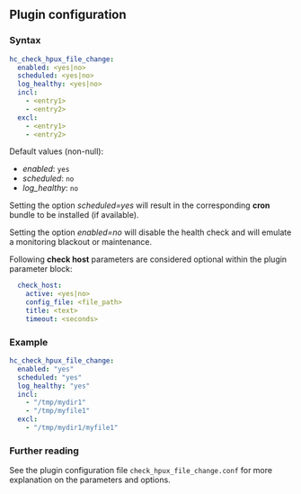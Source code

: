 ## Plugin configuration

### Syntax

```yaml
hc_check_hpux_file_change:
  enabled: <yes|no>
  scheduled: <yes|no>
  log_healthy: <yes|no>
  incl:
    - <entry1>
    - <entry2>
  excl:
    - <entry1>
    - <entry2>
```

Default values (non-null):
* *enabled*: `yes`
* *scheduled*: `no`
* *log_healthy*: `no`

Setting the option *scheduled=yes* will result in the corresponding **cron** bundle to be installed (if available).

Setting the option *enabled=no* will disable the health check and will emulate a monitoring blackout or maintenance.

Following **check host** parameters are considered optional within the plugin parameter block:

```yaml
  check_host:
    active: <yes|no>
    config_file: <file_path>
    title: <text>
    timeout: <seconds>
```

### Example

```yaml
hc_check_hpux_file_change:
  enabled: "yes"
  scheduled: "yes"    
  log_healthy: "yes"
  incl:
    - "/tmp/mydir1"
    - "/tmp/myfile1"
  excl:
    - "/tmp/mydir1/myfile1"  
```

### Further reading

See the plugin configuration file `check_hpux_file_change.conf` for more explanation on the parameters and options.
